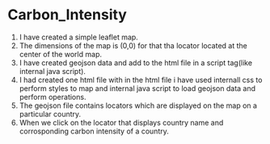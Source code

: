 # Carbon_Intensity

1) I have created a simple leaflet map.
2) The dimensions of the map is (0,0) for that tha locator located at the center of the world map.
3) I have created geojson data and add to the html file in a script tag(like internal java script).
4) I had created one html file with in the html file i have used internall css to perform styles to map and internal java script to load geojson data and perform operations.
5) The geojson file contains locators which are displayed on the map on a particular country.
6) When we click on the locator that displays country name and corrosponding carbon intensity of a country.
